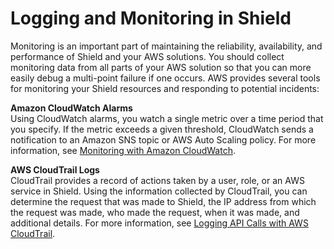 # Logging and Monitoring in Shield<a name="shd-incident-response"></a>

Monitoring is an important part of maintaining the reliability, availability, and performance of Shield and your AWS solutions\. You should collect monitoring data from all parts of your AWS solution so that you can more easily debug a multi\-point failure if one occurs\. AWS provides several tools for monitoring your Shield resources and responding to potential incidents:

**Amazon CloudWatch Alarms**  
Using CloudWatch alarms, you watch a single metric over a time period that you specify\. If the metric exceeds a given threshold, CloudWatch sends a notification to an Amazon SNS topic or AWS Auto Scaling policy\. For more information, see [Monitoring with Amazon CloudWatch](monitoring-cloudwatch.md)\.

**AWS CloudTrail Logs**  
CloudTrail provides a record of actions taken by a user, role, or an AWS service in Shield\. Using the information collected by CloudTrail, you can determine the request that was made to Shield, the IP address from which the request was made, who made the request, when it was made, and additional details\. For more information, see [Logging API Calls with AWS CloudTrail](logging-using-cloudtrail.md)\.